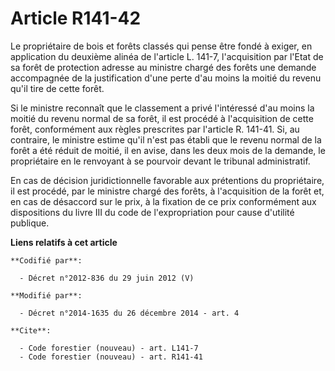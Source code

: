 # Article R141-42

Le propriétaire de bois et forêts classés qui pense être fondé à exiger, en application du deuxième alinéa de l'article L.
141-7, l'acquisition par l'Etat de sa forêt de protection adresse au ministre chargé des forêts une demande accompagnée de la
justification d'une perte d'au moins la moitié du revenu qu'il tire de cette forêt. 

Si le ministre reconnaît que le classement a privé l'intéressé d'au moins la moitié du revenu normal de sa forêt, il est
procédé à l'acquisition de cette forêt, conformément aux règles prescrites par l'article R. 141-41. Si, au contraire, le
ministre estime qu'il n'est pas établi que le revenu normal de la forêt a été réduit de moitié, il en avise, dans les deux
mois de la demande, le propriétaire en le renvoyant à se pourvoir devant le tribunal administratif. 

En cas de décision juridictionnelle favorable aux prétentions du propriétaire, il est procédé, par le ministre chargé des
forêts, à l'acquisition de la forêt et, en cas de désaccord sur le prix, à la fixation de ce prix conformément aux
dispositions du livre III du code de l'expropriation pour cause d'utilité publique.

**Liens relatifs à cet article**

	**Codifié par**:

	  - Décret n°2012-836 du 29 juin 2012 (V)

	**Modifié par**:

	  - Décret n°2014-1635 du 26 décembre 2014 - art. 4

	**Cite**:

	  - Code forestier (nouveau) - art. L141-7
	  - Code forestier (nouveau) - art. R141-41
